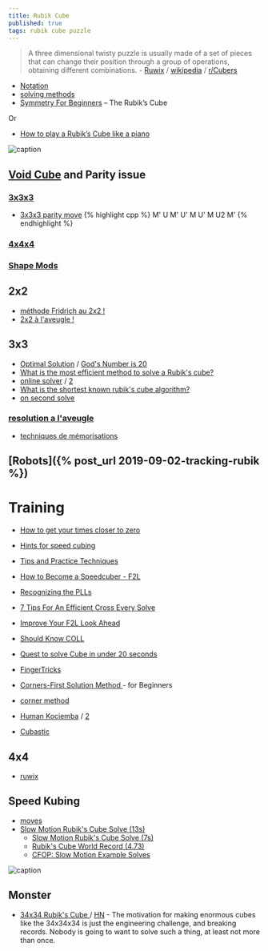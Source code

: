 ```yaml
---
title: Rubik Cube
published: true
tags: rubik cube puzzle
---
```

> A three dimensional twisty puzzle is usually made of a set of pieces that can change their position through a group of operations, obtaining different combinations. - [Ruwix](https://ruwix.com/twisty-puzzles/) / [wikipedia](https://en.wikipedia.org/wiki/Rubik%27s_Cube) / [r/Cubers](https://www.reddit.com/r/Cubers/)

- [Notation](https://ruwix.com/the-rubiks-cube/notation/)
- [solving methods](https://ruwix.com/the-rubiks-cube/different-rubiks-cube-solving-methods/)
- [Symmetry For Beginners](https://hackaday.com/2016/05/24/symmetry-for-beginners-the-rubiks-cube-needs-art/#more-205192)  – The Rubik’s Cube

Or
- [How to play a Rubik’s Cube like a piano](https://www.youtube.com/watch?v=FW2Hvs5WaRY)

![caption](https://ruwix.com/pics/puzzles/5x5/2x2-4x4-5x5-rubiks-cube.JPG)

## [Void Cube](https://ruwix.com/twisty-puzzles/void-cube/) and Parity issue
### [3x3x3](https://ruwix.com/the-rubiks-cube/unsolvable-rubiks-cube-invalid-scramble/)
- [3x3x3 parity move](https://puzzling.stackexchange.com/a/21)
{% highlight cpp %}
M' U M' U' M U' M U2 M'
{% endhighlight %}

### [4x4x4](https://www.speedsolving.com/wiki/index.php/4x4x4_parity_algorithms)


### [Shape Mods](https://ruwix.com/twisty-puzzles/3x3x3-rubiks-cube-shape-mods-variations/)

## 2x2
- [méthode Fridrich au 2x2 !](https://www.youtube.com/watch?v=pd3BGUz2GFQ)
- [ 2x2 à l'aveugle !](https://www.youtube.com/watch?v=axP7IxY8sjc)


## 3x3

- [Optimal Solution](https://en.wikipedia.org/wiki/Optimal_solutions_for_Rubik%27s_Cube) / [God's Number is 20](http://www.cube20.org/)
- [What is the most efficient method to solve a Rubik's cube?](https://puzzling.stackexchange.com/questions/228/what-is-the-most-efficient-method-to-solve-a-rubiks-cube)
- [online solver](https://ruwix.com/online-rubiks-cube-solver-program/) / [2](https://rubiks-cube-solver.com)
- [What is the shortest known rubik's cube algorithm?](https://puzzling.stackexchange.com/questions/2467/what-is-the-shortest-known-rubiks-cube-algorithm)
- [on second solve](https://www.youtube.com/embed/rWfWI9mQAb0)

### [resolution a l'aveugle](https://www.youtube.com/watch?v=CeVfOs2oNS4)
- [ techniques de mémorisations](https://www.youtube.com/watch?v=ndZ5OzJ9Nfw)

## [Robots]({% post_url 2019-09-02-tracking-rubik %})

# Training
- [How to get your times closer to zero](http://www.speedcubing.com/chris/speedcubing.html)
- [Hints for speed cubing](http://www.ws.binghamton.edu/fridrich/hints.html)
- [Tips and Practice Techniques](http://cubefreak.net/speed/articles/tips.php)

- [How to Become a Speedcuber - F2L](https://www.youtube.com/watch?v=TBCvY9em2f0)

- [Recognizing the PLLs](http://www.cubewhiz.com/pllrecognition.php)

- [7 Tips For An Efficient Cross Every Solve](https://www.youtube.com/watch?v=IWXpkfwimo0)
- [Improve Your F2L Look Ahead](https://www.youtube.com/watch?v=bHvoKuN-0c4)
- [Should Know COLL](https://www.youtube.com/watch?v=t3KcPrjmJJ4)
- [Quest to solve Cube in under 20 seconds](https://medium.com/the-mission/my-month-long-quest-to-solve-a-rubiks-cube-in-under-20-seconds-2b2204282575)
- [FingerTricks](https://ruwix.com/the-rubiks-cube/fingertricks/)

- [Corners-First Solution Method ](http://rubikscube.info/beginner.php)  - for Beginners
- [corner method](https://www.youtube.com/watch?v=j4FjX_TRnnU&list=PLIrK-8DuwP1XdZzZ7WbgL7VhAhp8S1kka&index=6)

- [Human Kociemba](https://www.youtube.com/watch?v=CqXjwy0R7V4) / [2](https://www.youtube.com/watch?v=BkFfdazNInU)

- [Cubastic](https://www.youtube.com/watch?v=E7-0GYMCwyQ)


## 4x4
- [ruwix](https://ruwix.com/twisty-puzzles/4x4x4-rubiks-cube-rubiks-revenge/)

## Speed Kubing
- [moves](https://www.youtube.com/watch?v=fRflJ3kjZ4A&t=179s)
- [Slow Motion Rubik's Cube Solve (13s)](https://www.youtube.com/watch?v=gEPgcWx1JMs)
	- [Slow Motion Rubik's Cube Solve (7s)](https://youtu.be/Ejgw3GZk94s?t=20)
    - [Rubik's Cube World Record (4.73)](https://youtu.be/Ejgw3GZk94s?t=20)
    - [CFOP: Slow Motion Example Solves](https://youtu.be/1PFQWi6oKIo?t=121)
    
![caption](https://ruwix.com/pics/memes/sub-10-explaining-bro.jpg)


## Monster
- [34x34 Rubik's Cube ](https://www.youtube.com/watch?v=ocy09pzME4E) / [HN](https://news.ycombinator.com/item?id=41963104) - The motivation for making enormous cubes like the 34x34x34 is just the engineering challenge, and breaking records. Nobody is going to want to solve such a thing, at least not more than once.
